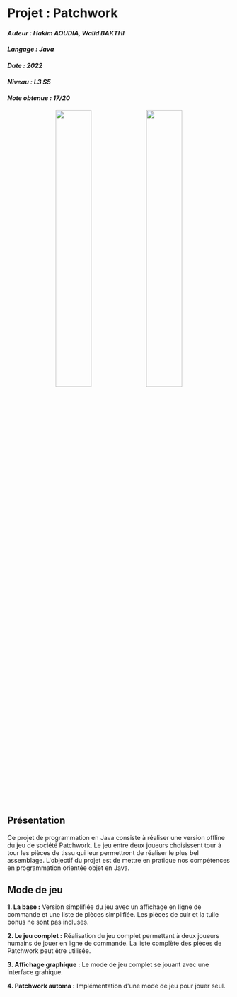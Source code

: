 # Projet : Patchwork
#### *Auteur : Hakim AOUDIA, Walid BAKTHI*
#### *Langage : Java*
#### *Date : 2022*
#### *Niveau : L3 S5*
#### *Note obtenue : 17/20*

<p align="center">
  <img src="" width="40%" height="40%">
  <img src="" width="40%" height="40%">
</p>

## Présentation
Ce projet de programmation en Java consiste à réaliser une version offline du jeu de société Patchwork. Le jeu entre deux joueurs choisissent tour à tour les pièces de tissu qui leur permettront de réaliser le plus bel assemblage.
L'objectif du projet est de mettre en pratique nos compétences en programmation orientée objet en Java.

## Mode de jeu
**1. La base :**
Version simplifiée du jeu avec un affichage en ligne de commande et une liste de pièces simplifiée. Les pièces de cuir et la tuile bonus ne sont pas incluses.

**2. Le jeu complet :**
Réalisation du jeu complet permettant à deux joueurs humains de jouer en ligne de commande. La liste complète des pièces de Patchwork peut être utilisée.

**3. Affichage graphique :**
Le mode de jeu complet se jouant avec une interface grahique.

**4. Patchwork automa :**
Implémentation d'une mode de jeu pour jouer seul.


